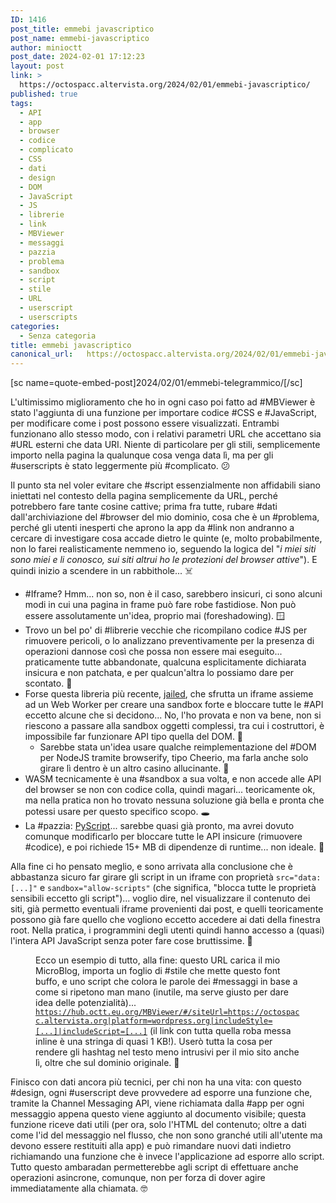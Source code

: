 ```yaml
---
ID: 1416
post_title: emmebi javascriptico
post_name: emmebi-javascriptico
author: minioctt
post_date: 2024-02-01 17:12:23
layout: post
link: >
  https://octospacc.altervista.org/2024/02/01/emmebi-javascriptico/
published: true
tags:
  - API
  - app
  - browser
  - codice
  - complicato
  - CSS
  - dati
  - design
  - DOM
  - JavaScript
  - JS
  - librerie
  - link
  - MBViewer
  - messaggi
  - pazzia
  - problema
  - sandbox
  - script
  - stile
  - URL
  - userscript
  - userscripts
categories:
  - Senza categoria
title: emmebi javascriptico
canonical_url:   https://octospacc.altervista.org/2024/02/01/emmebi-javascriptico/
---
```

<!-- wp:paragraph -->
<p>[sc name=quote-embed-post]2024/02/01/emmebi-telegrammico/[/sc]</p>
<!-- /wp:paragraph -->

<!-- wp:paragraph -->
<p>L'ultimissimo miglioramento che ho in ogni caso poi fatto ad #MBViewer è stato l'aggiunta di una funzione per importare codice #CSS e #JavaScript, per modificare come i post possono essere visualizzati. Entrambi funzionano allo stesso modo, con i relativi parametri URL che accettano sia #URL esterni che data URI. Niente di particolare per gli stili, semplicemente importo nella pagina la qualunque cosa venga data lì, ma per gli #userscripts è stato leggermente più #complicato. 😕️</p>
<!-- /wp:paragraph -->

<!-- wp:paragraph -->
<p>Il punto sta nel voler evitare che #script essenzialmente non affidabili siano iniettati nel contesto della pagina semplicemente da URL, perché potrebbero fare tante cosine cattive; prima fra tutte, rubare #dati dall'archiviazione del #browser del mio dominio, cosa che è un #problema, perché gli utenti inesperti che aprono la app da #link non andranno a cercare di investigare cosa accade dietro le quinte (e, molto probabilmente, non lo farei realisticamente nemmeno io, seguendo la logica del "<em>i miei siti sono miei e li conosco, sui siti altrui ho le protezioni del browser attive</em>"). E quindi inizio a scendere in un rabbithole... ☠️</p>
<!-- /wp:paragraph -->

<!-- wp:list -->
<ul><!-- wp:list-item -->
<li>#Iframe? Hmm... non so, non è il caso, sarebbero insicuri, ci sono alcuni modi in cui una pagina in frame può fare robe fastidiose. Non può essere assolutamente un'idea, proprio mai (foreshadowing). 🪟️</li>
<!-- /wp:list-item -->

<!-- wp:list-item -->
<li>Trovo un bel po' di #librerie vecchie che ricompilano codice #JS per rimuovere pericoli, o lo analizzano preventivamente per la presenza di operazioni dannose così che possa non essere mai eseguito... praticamente tutte abbandonate, qualcuna esplicitamente dichiarata insicura e non patchata, e per qualcun'altra lo possiamo dare per scontato. 🐛️</li>
<!-- /wp:list-item -->

<!-- wp:list-item -->
<li>Forse questa libreria più recente, <a href="https://github.com/asvd/jailed">jailed</a>, che sfrutta un iframe assieme ad un Web Worker per creare una sandbox forte e bloccare tutte le #API eccetto alcune che si decidono... No, l'ho provata e non va bene, non si riescono a passare alla sandbox oggetti complessi, tra cui i costruttori, è impossibile far funzionare API tipo quella del DOM. 🚧️<!-- wp:list -->
<ul><!-- wp:list-item -->
<li>Sarebbe stata un'idea usare qualche reimplementazione del #DOM per NodeJS tramite browserify, tipo Cheerio, ma farla anche solo girare lì dentro è un altro casino allucinante. 🥴️</li>
<!-- /wp:list-item --></ul>
<!-- /wp:list --></li>
<!-- /wp:list-item -->

<!-- wp:list-item -->
<li>WASM tecnicamente è una #sandbox a sua volta, e non accede alle API del browser se non con codice colla, quindi magari... teoricamente ok, ma nella pratica non ho trovato nessuna soluzione già bella e pronta che potessi usare per questo specifico scopo. 🕳️</li>
<!-- /wp:list-item -->

<!-- wp:list-item -->
<li>La #pazzia: <a href="https://pyscript.net/">PyScript</a>... sarebbe quasi già pronto, ma avrei dovuto comunque modificarlo per bloccare tutte le API insicure (rimuovere #codice), e poi richiede 15+ MB di dipendenze di runtime... non ideale. 🗿️</li>
<!-- /wp:list-item --></ul>
<!-- /wp:list -->

<!-- wp:paragraph -->
<p>Alla fine ci ho pensato meglio, e sono arrivata alla conclusione che è abbastanza sicuro far girare gli script in un iframe con proprietà <code>src="data:[...]"</code> e <code>sandbox="allow-scripts"</code> (che significa, "blocca tutte le proprietà sensibili eccetto gli script")... voglio dire, nel visualizzare il contenuto dei siti, già permetto eventuali iframe provenienti dai post, e quelli teoricamente possono già fare quello che vogliono eccetto accedere ai dati della finestra root. Nella pratica, i programmini degli utenti quindi hanno accesso a (quasi) l'intera API JavaScript senza poter fare cose bruttissime. 🎉️</p>
<!-- /wp:paragraph -->

<!-- wp:paragraph -->
<p></p>
<!-- /wp:paragraph -->

<!-- wp:image {"id":1434,"sizeSlug":"full","linkDestination":"none"} -->
<figure class="wp-block-image size-full"><img src="{{site.cdnurl}}/assets/uploads/2024/02/image.png" alt="" class="wp-image-1434"/><figcaption class="wp-element-caption">Ecco un esempio di tutto, alla fine: questo URL carica il mio MicroBlog, importa un foglio di #stile che mette questo font buffo, e uno script che colora le parole dei #messaggi in base a come si ripetono man mano (inutile, ma serve giusto per dare idea delle potenzialità)... <code><a href="https://hub.octt.eu.org/MBViewer/#/siteUrl=https://octospacc.altervista.org|platform=wordpress.org|includeStyle=data:text/css;utf8,@import%20url('https://fonts.googleapis.com/css2?family=Single+Day&amp;display=swap');.MbPost{font-family:'Single%20Day',cursive;}|includeScript=data:text/javascript;utf8,function%20MbViewerFunction(data){const%20dom=new%20DOMParser().parseFromString(data.html,'text/html').body;const%20tokens=dom.textContent.split('%20');const%20words={};for(const%20i%20in%20tokens){const%20word%20=%20tokens[i];if(words[word])words[word]++;else%20words[word]=1;tokens[i]=%60%3Cspan%20style='color:${atob('Iw==')}${[0,'b58900','cb4b16','dc322f','d33682','6c71c4','268bd2','2aa198','859900'][words[word]]};'%3E${word}%3C/span%3E%60}data.html=tokens.join('%20').replaceAll('\n\n','%3Cbr%3E');for(const%20img%20of%20dom.querySelectorAll('img'))data.html+=img.outerHTML;MbViewerReturn(data)}">https://hub.octt.eu.org/MBViewer/#/siteUrl=https://octospacc.altervista.org|platform=wordpress.org|includeStyle=[...]|includeScript=[...]</a></code> (il link con tutta quella roba messa inline è una stringa di quasi 1 KB!). Userò tutta la cosa per rendere gli hashtag nel testo meno intrusivi per il mio sito anche lì, oltre che sul dominio originale. 👋️</figcaption></figure>
<!-- /wp:image -->

<!-- wp:paragraph -->
<p></p>
<!-- /wp:paragraph -->

<!-- wp:paragraph -->
<p>Finisco con dati ancora più tecnici, per chi non ha una vita: con questo #design, ogni #userscript deve provvedere ad esporre una funzione che, tramite la Channel Messaging API, viene richiamata dalla #app per ogni messaggio appena questo viene aggiunto al documento visibile; questa funzione riceve dati utili (per ora, solo l'HTML del contenuto; oltre a dati come l'id del messaggio nel flusso, che non sono granché utili all'utente ma devono essere restituiti alla app) e può rimandare nuovi dati indietro richiamando una funzione che è invece l'applicazione ad esporre allo script. Tutto questo ambaradan permetterebbe agli script di effettuare anche operazioni asincrone, comunque, non per forza di dover agire immediatamente alla chiamata. 🤓️</p>
<!-- /wp:paragraph -->